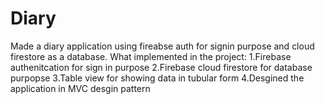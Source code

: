 # Diary
Made a diary application using fireabse auth for signin purpose and cloud firestore as a database.
What implemented in the project:
1.Firebase authenitcation for sign in purpose
2.Firebase cloud firestore for database purpopse
3.Table view for showing data in tubular form
4.Desgined the application in MVC desgin pattern

